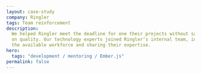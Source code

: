 ```yaml
---
layout: case-study
company: Ringler
tags: Team reinforcement
description:
  We helped Ringler meet the deadline for one their projects without sacrificing
  on quality. Our technology experts joined Ringler’s internal team, increasing
  the available workforce and sharing their expertise.
hero:
  tags: "development / mentoring / Ember.js"
permalink: false
---
```

